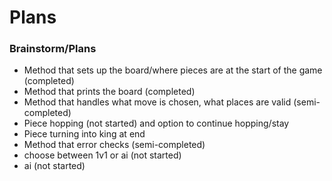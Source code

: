 # Plans

### Brainstorm/Plans

* Method that sets up the board/where pieces are at the start of the game (completed)
* Method that prints the board (completed)
* Method that handles what move is chosen, what places are valid (semi-completed)
* Piece hopping (not started) and option to continue hopping/stay
* Piece turning into king at end
* Method that error checks (semi-completed)
* choose between 1v1 or ai (not started)
* ai (not started)

